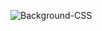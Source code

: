 ![Background-CSS](https://github.com/Purvesh0810/background_image.github.io/assets/144791443/c82b2c24-2963-426f-a48f-a074b456fb29)
